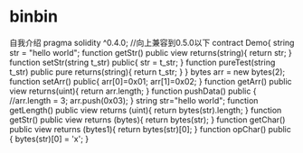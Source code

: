 # binbin
自我介绍
pragma solidity ^0.4.0;	//向上兼容到0.5.0以下
contract Demo{
    string str = "hello world";
    function getStr() public view returns(string){
        return str;
    }
    function setStr(string  t_str) public{
        str = t_str;
    }
    function pureTest(string t_str) public  pure returns(string){
        return t_str;
    }
}
    bytes arr = new bytes(2);
    function setArr() public{
        arr[0]=0x01;   arr[1]=0x02;
    }
    function getArr() public view returns(uint){
        return arr.length;
    } 
    function pushData() public {
        //arr.length = 3;
        arr.push(0x03);
    }
	string str="hello world";
    function getLength() public view returns (uint){
        return bytes(str).length;
    }
    function getStr() public view returns (bytes){
        return bytes(str);
    }
    function getChar() public view returns (bytes1){
        return bytes(str)[0];
    }
    function opChar() public {
        bytes(str)[0] = 'x';
    }

